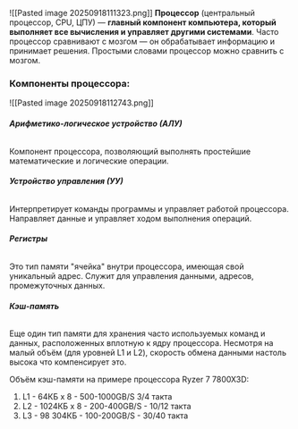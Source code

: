 ![[Pasted image 20250918111323.png]]
**Процессор** (центральный процессор, CPU, ЦПУ) — **главный компонент компьютера, который выполняет все вычисления и управляет другими системами**. Часто процессор сравнивают с мозгом — он обрабатывает информацию и принимает решения.
Простыми словами процессор можно сравнить с мозгом. 

### **Компоненты процессора:**
![[Pasted image 20250918112743.png]]

###### **Арифметико-логическое устройство (АЛУ)**

Компонент процессора, позволяющий выполнять простейшие математические и логические операции.

###### **Устройство управления (УУ)**

Интерпретирует команды программы и управляет работой процессора. Направляет данные и управляет ходом выполнения операций.

###### **Регистры**

Это тип памяти "ячейка" внутри процессора, имеющая свой уникальный адрес. Служит для управления данными, адресов, промежуточных данных.

###### **Кэш-память**

Еще один тип памяти для хранения часто используемых команд и данных, расположенных вплотную к ядру процессора. Несмотря на малый объём (для уровней L1 и L2), скорость обмена данными настоль высока что компенсирует это.

Объём кэш-памяти на примере процессора Ryzer 7 7800X3D:
1. L1 - 64КБ x 8 - 500-1000GB/S 3/4 такта
2. L2 - 1024КБ x 8 - 200-400GB/S - 10/12 такта
3. L3 - 98 304КБ - 100-200GB/S - 30/40 такта

